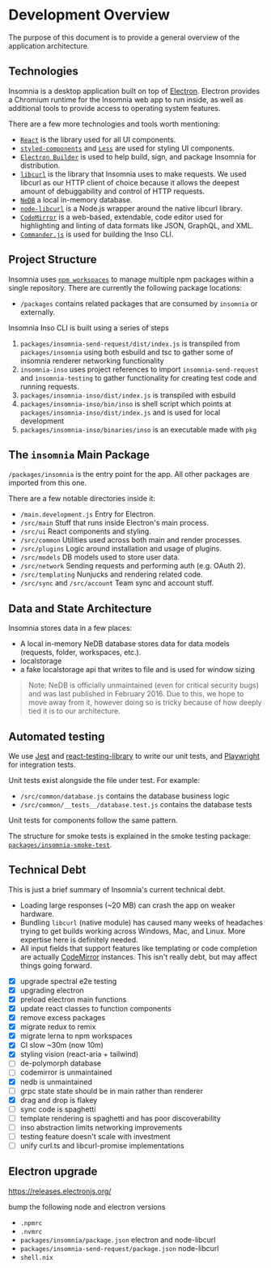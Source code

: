 # Development Overview

The purpose of this document is to provide a general overview of the application architecture.

## Technologies

Insomnia is a desktop application built on top of [Electron](http://electronjs.org/). Electron provides a Chromium runtime for the Insomnia web app to run inside, as well as additional tools to provide access to operating system features.

There are a few more technologies and tools worth mentioning:

- [`React`](https://reactjs.org/) is the library used for all UI components.
- [`styled-components`](https://styled-components.com/) and [`Less`](http://lesscss.org/) are used for styling UI components.
- [`Electron Builder`](https://github.com/electron-userland/electron-builder) is used to help build, sign, and package Insomnia for distribution.
- [`libcurl`](https://curl.se/libcurl/) is the library that Insomnia uses to make requests. We used libcurl as our HTTP client of choice because it allows the deepest amount of debuggability and control of HTTP requests.
- [`NeDB`](https://github.com/louischatriot/nedb) a local in-memory database.
- [`node-libcurl`](https://github.com/JCMais/node-libcurl) is a Node.js wrapper around the native libcurl library.
- [`CodeMirror`](https://codemirror.net/) is a web-based, extendable, code editor used for highlighting and linting of data formats like JSON, GraphQL, and XML.
- [`Commander.js`](https://github.com/tj/commander.js) is used for building the Inso CLI.

## Project Structure

Insomnia uses [`npm workspaces`](https://docs.npmjs.com/cli/v9/using-npm/workspaces?v=true) to manage multiple npm packages within a single repository. There are currently the following package locations:

- `/packages` contains related packages that are consumed by `insomnia` or externally.

Insomnia Inso CLI is built using a series of steps

1. `packages/insomnia-send-request/dist/index.js` is transpiled from `packages/insomnia` using both esbuild and tsc to gather some of insomnia renderer networking functionality
1. `insomnia-inso` uses project references to import `insomnia-send-request` and `insomnia-testing` to gather functionality for creating test code and running requests.
1. `packages/insomnia-inso/dist/index.js` is transpiled with esbuild
1. `packages/insomnia-inso/bin/inso` is shell script which points at `packages/insomnia-inso/dist/index.js` and is used for local development
1. `packages/insomnia-inso/binaries/inso` is an executable made with `pkg`

## The `insomnia` Main Package

`/packages/insomnia` is the entry point for the app. All other packages are imported from this one.

There are a few notable directories inside it:

- `/main.development.js` Entry for Electron.
- `/src/main` Stuff that runs inside Electron's main process.
- `/src/ui` React components and styling.
- `/src/common` Utilities used across both main and render processes.
- `/src/plugins` Logic around installation and usage of plugins.
- `/src/models` DB models used to store user data.
- `/src/network` Sending requests and performing auth (e.g. OAuth 2).
- `/src/templating` Nunjucks and rendering related code.
- `/src/sync` and `/src/account` Team sync and account stuff.

## Data and State Architecture

Insomnia stores data in a few places:

- A local in-memory NeDB database stores data for data models (requests, folder, workspaces, etc.).
- localstorage
- a fake localstorage api that writes to file and is used for window sizing

> Note: NeDB is officially unmaintained (even for critical security bugs) and was last published in February 2016. Due to this, we hope to move away from it, however doing so is tricky because of how deeply tied it is to our architecture.

## Automated testing

We use [Jest](https://jestjs.io/) and [react-testing-library](https://testing-library.com/docs/react-testing-library) to write our unit tests, and [Playwright](https://github.com/microsoft/playwright) for integration tests.

Unit tests exist alongside the file under test. For example:

- `/src/common/database.js` contains the database business logic
- `/src/common/__tests__/database.test.js` contains the database tests

Unit tests for components follow the same pattern.

The structure for smoke tests is explained in the smoke testing package: [`packages/insomnia-smoke-test`](packages/insomnia-smoke-test).

## Technical Debt

This is just a brief summary of Insomnia's current technical debt.

- Loading large responses (~20 MB) can crash the app on weaker hardware.
- Bundling `libcurl` (native module) has caused many weeks of headaches trying to get builds working across Windows, Mac, and Linux. More expertise here is definitely needed.
- All input fields that support features like templating or code completion are actually [CodeMirror](https://codemirror.net/6/) instances. This isn't really debt, but may affect things going forward.

- [x] upgrade spectral e2e testing
- [x] upgrading electron
- [x] preload electron main functions
- [x] update react classes to function components
- [x] remove excess packages
- [x] migrate redux to remix
- [x] migrate lerna to npm workspaces
- [x] CI slow ~30m (now 10m)
- [x] styling vision (react-aria + tailwind)
- [ ] de-polymorph database
- [ ] codemirror is unmaintained
- [x] nedb is unmaintained
- [ ] grpc state state should be in main rather than renderer
- [x] drag and drop is flakey
- [ ] sync code is spaghetti
- [ ] template rendering is spaghetti and has poor discoverability
- [ ] inso abstraction limits networking improvements
- [ ] testing feature doesn't scale with investment
- [ ] unify curl.ts and libcurl-promise implementations

## Electron upgrade

<https://releases.electronjs.org/>

bump the following node and electron versions

- `.npmrc`
- `.nvmrc`
- `packages/insomnia/package.json` electron and node-libcurl
- `packages/insomnia-send-request/package.json` node-libcurl
- `shell.nix`
